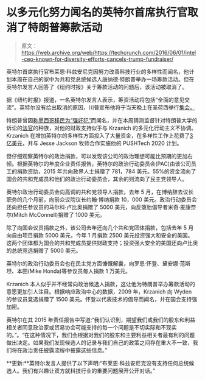 # 以多元化努力闻名的英特尔首席执行官取消了特朗普筹款活动 

> 原文：<https://web.archive.org/web/https://techcrunch.com/2016/06/01/intel-ceo-known-for-diversity-efforts-cancels-trump-fundraiser/>

英特尔首席执行官布莱恩·科兹安尼克因努力改善科技行业的多样性而闻名，他计划本周在自己的家中为共和党总统候选人唐纳德·特朗普举办一场筹款活动。但在英特尔发言人回答了《纽约时报》关于筹款活动的问题后，该活动被取消了。

据《纽约时报》报道，一名英特尔发言人表示，筹资活动将包括“全面的意见交流”。英特尔没有给出取消的原因，川普宣布他将于当天晚上在圣荷西举行[集会。](https://web.archive.org/web/20221206213109/https://twitter.com/realDonaldTrump/status/738109521952833536)

特朗普曾因[称墨西哥移民为“强奸犯”](https://web.archive.org/web/20221206213109/http://www.cbsnews.com/news/election-2016-donald-trump-defends-calling-mexican-immigrants-rapists/)而闻名，并在本周猜测监督针对特朗普大学的诉讼的[法官](https://web.archive.org/web/20221206213109/http://blogs.wsj.com/washwire/2016/05/27/trump-attacks-federal-judge-in-trump-u-case/)的种族，对他的财政支持似乎与 Krzanich 的多元化行动主义不协调。Krzanich 在增加英特尔的多样性方面投入了大量资金，在多样性工作上花费了[3 亿美元](https://web.archive.org/web/20221206213109/https://beta.techcrunch.com/2016/04/22/intel-ceo-says-leadership-team-has-received-threats-for-companys-stance-on-diversity/)，并与 Jesse Jackson 牧师合作实施他的 PUSHTech 2020 计划。

但仔细观察英特尔的政治捐款，可以发现该公司的政治理想可能比预期的更加右倾。根据英特尔的年度企业责任报告，英特尔的政治行动委员会(PAC)由该公司员工的捐款资助，2015 年共向政界人士捐赠了 781，784 美元。55%的资金流向了国会的共和党成员和他们的政治行动委员会，其余的则流向了民主党领导人。

英特尔政治行动委员会向高调的共和党领导人捐款，去年 5 月，在博纳辞去议长职务的几个月前，向前众议院议长约翰·博纳捐款 10，000 美元。政治行动委员会还向担任参议员的马尔科·卢比奥捐赠了 5000 美元，向反堕胎倡导者米奇·麦康奈尔(Mitch McConnell)捐赠了 1000 美元。

除了向国会议员捐款之外，该公司去年还向几个共和党团体捐款，包括去年 5 月向自由项目捐款 5000 美元，今年 1 月捐款 2500 美元投资强大和安全的美国。这两个团体都为国会的共和党成员提供财政支持；投资强大安全的美国还向卢比奥的总统竞选捐赠了 5000 美元。

英特尔的政治行动委员会也在民主党方面慷慨解囊，向罗恩·怀登、黛安娜·范斯坦、本田(Mike Honda)等参议员每人捐款 1 万美元。

Krzanich 本人似乎并不经常向政治候选人捐款，这让他为特朗普举办筹款活动的意愿更加引人注目。根据响应政治中心的数据，2009 年，Krzanich 向 Wyden 的参议员竞选捐赠了 1500 美元。怀登以代表技术的倡导而闻名，并在国会支持强加密。

英特尔在其 2015 年责任报告中写道:“我们认识到，期望我们或我们的股东和利益相关者同意政治家或贸易协会可能支持的每一个问题是不切实际和不现实的。”。“在这种情况下，我们会根据对我们的股东和主要利益相关者最有利的问题做出决定。如果我们发现候选人的记录与我们自己的政策之间存在重大不一致，我们将在政治责任披露流程中披露这些信息。”

**更新:**英特尔发言人提供了以下声明:“布莱恩·科兹安尼克没有支持任何总统候选人。我们有兴趣让双方就科技行业的重要问题展开公开对话。”